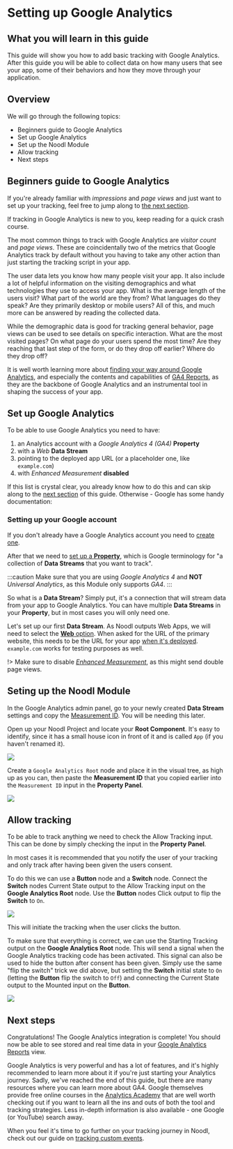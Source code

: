 # Setting up Google Analytics

## What you will learn in this guide

This guide will show you how to add basic tracking with Google Analytics. After this guide you will be able to collect data on how many users that see your app, some of their behaviors and how they move through your application.

## Overview

We will go through the following topics:

-   Beginners guide to Google Analytics
-   Set up Google Analytics
-   Set up the Noodl Module
-   Allow tracking
-   Next steps

## Beginners guide to Google Analytics

If you're already familiar with _impressions_ and _page views_ and just want to set up your tracking, feel free to jump along to [the next section](/library/modules/google-analytics/guides/setting-up-google-analytics).

If tracking in Google Analytics is new to you, keep reading for a quick crash course.

The most common things to track with Google Analytics are _visitor count_ and _page views_. These are coincidentally two of the metrics that Google Analytics track by default without you having to take any other action than just starting the tracking script in your app.

The user data lets you know how many people visit your app. It also include a lot of helpful information on the visiting demographics and what technologies they use to access your app. What is the average length of the users visit? What part of the world are they from? What languages do they speak? Are they primarily desktop or mobile users? All of this, and much more can be answered by reading the collected data.

While the demographic data is good for tracking general behavior, page views can be used to see details on specific interaction. What are the most visited pages? On what page do your users spend the most time? Are they reaching that last step of the form, or do they drop off earlier? Where do they drop off?

It is well worth learning more about [finding your way around Google Analytics](https://support.google.com/analytics/answer/9367631), and especially the contents and capabilities of [GA4 Reports](https://support.google.com/analytics/answer/9212670), as they are the backbone of Google Analytics and an instrumental tool in shaping the success of your app.

## Set up Google Analytics

To be able to use Google Analytics you need to have:

1. an Analytics account with a _Google Analytics 4 (GA4)_ **Property**
2. with a _Web_ **Data Stream**
3. pointing to the deployed app URL (or a placeholder one, like `example.com`)
4. with _Enhanced Measurement_ **disabled**

If this list is crystal clear, you already know how to do this and can skip along to the [next section](/library/modules/google-analytics/guides/setting-up-google-analytics#setting-up-the-noodl-module) of this guide. Otherwise - Google has some handy documentation:

### Setting up your Google account

If you don't already have a Google Analytics account you need to [create one](https://support.google.com/analytics/answer/9304153#account&zippy=%2Cweb).

After that we need to [set up a **Property**](https://support.google.com/analytics/answer/9304153#property&zippy=%2Cweb), which is Google terminology for "a collection of **Data Streams** that you want to track".

:::caution
Make sure that you are using _Google Analytics 4_ and **NOT** _Universal Analytics_, as this Module only supports _GA4_.
:::

So what is a **Data Stream**? Simply put, it's a connection that will stream data from your app to Google Analytics. You can have multiple **Data Streams** in your **Property**, but in most cases you will only need one.

Let's set up our first **Data Stream**. As Noodl outputs Web Apps, we will need to select the [**Web** option](https://support.google.com/analytics/answer/9304153#stream&zippy=%2Cweb). When asked for the URL of the primary website, this needs to be the URL for your app [when it's deployed](/docs/guides/deploy/deploying-an-app-on-sandbox). `example.com` works for testing purposes as well.

!> Make sure to disable [_Enhanced Measurement_](https://support.google.com/analytics/answer/9216061), as this might send double page views.

## Seting up the Noodl Module

In the Google Analytics admin panel, go to your newly created **Data Stream** settings and copy the [Measurement ID](https://support.google.com/analytics/answer/9539598#find-G-ID). You will be needing this later.

Open up your Noodl Project and locate your **Root Component**. It's easy to identify, since it has a small house icon in front of it and is called `App` (if you haven't renamed it).

<div className="ndl-image-with-background">

![](/library/modules/google-analytics/guides/setting-up-google-analytics/root-component.png)

</div>

Create a `Google Analytics Root` node and place it in the visual tree, as high up as you can, then paste the **Measurement ID** that you copied earlier into the `Measurement ID` input in the **Property Panel**.

<div className="ndl-image-with-background l">

![](/library/modules/google-analytics/guides/setting-up-google-analytics/added-root-node.png)

</div>

## Allow tracking

To be able to track anything we need to check the <span className="ndl-data">Allow Tracking</span> input. This can be done by simply checking the input in the **Property Panel**.

In most cases it is recommended that you notify the user of your tracking and only track after having been given the users consent.

To do this we can use a **Button** node and a **Switch** node. Connect the **Switch** nodes <span className="ndl-data">Current State</span> output to the <span  className="ndl-data">Allow Tracking</span> input on the **Google Analytics Root** node. Use the **Button** nodes <span className="ndl-signal">Click</span> output to flip the **Switch** to `On`.

<div className="ndl-image-with-background l">

![](/library/modules/google-analytics/guides/setting-up-google-analytics/allow-tracking-with-button.png)

</div>

This will initiate the tracking when the user clicks the button.

To make sure that everything is correct, we can use the <span className="ndl-signal">Starting Tracking</span> output on the **Google Analytics Root** node. This will send a <span className="ndl-signal">signal</span> when the Google Analytics tracking code has been activated. This <span className="ndl-signal">signal</span> can also be used to hide the button after consent has been given. Simply use the same "flip the switch" trick we did above, but setting the **Switch** initial state to `On` (letting the **Button** flip the switch to `Off`) and connecting the <span className="ndl-data">Current State</span> output to the <span className="ndl-data">Mounted</span> input on the **Button**.

<div className="ndl-image-with-background l">

![](/library/modules/google-analytics/guides/setting-up-google-analytics/hide-button-on-track.png)

</div>

## Next steps

Congratulations! The Google Analytics integration is complete! You should now be able to see stored and real time data in your [Google Analytics Reports](https://support.google.com/analytics/answer/9212670) view.

Google Analytics is very powerful and has a lot of features, and it's highly recommended to learn more about it if you're just starting your Analytics journey. Sadly, we've reached the end of this guide, but there are many resources where you can learn more about GA4. Google themselves provide free online courses in the [Analytics Academy](https://analytics.google.com/analytics/academy/) that are well worth checking out if you want to learn all the ins and outs of both the tool and tracking strategies. Less in-depth information is also available - one Google (or YouTube) search away.

When you feel it's time to go further on your tracking journey in Noodl, check out our guide on [tracking custom events](/library/modules/google-analytics/guides/tracking-custom-events/).
